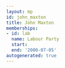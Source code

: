 ```yaml
---
layout: mp
id: john_maxton
title: John Maxton
memberships:
- id: lab
  name: Labour Party
  start: 
  end: '2000-07-05'
autogenerated: true
---
```


